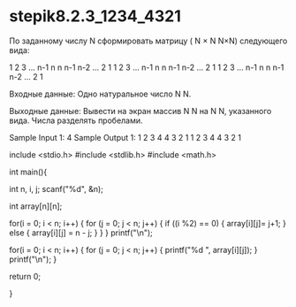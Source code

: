 # stepik8.2.3_1234_4321


По заданному числу N сформировать матрицу (
N
×
N
N×N) следующего вида:

1  2    3   ...  n-1  n
n  n-1  n-2 ...  2    1
1  2    3   ...  n-1  n
n  n-1  n-2 ...  2    1
1  2    3   ...  n-1  n
n  n-1  n-2 ...  2    1

Входные данные:
Одно натуральное число 
N
N.

Выходные данные: 
Вывести на экран массив 
N
N на 
N
N, указанного вида. Числа разделять пробелами.

Sample Input 1:
4
Sample Output 1:
1 2 3 4 
4 3 2 1 
1 2 3 4 
4 3 2 1 


include <stdio.h>
#include <stdlib.h>
#include <math.h>
 
int main(){

  int n, i, j;
  scanf("%d", &n);

  int array[n][n];

  for(i = 0; i < n; i++)
  {
    for (j = 0; j < n; j++)
    {
      if ((i %2) == 0)
      {
        array[i][j]= j+1;
      }
      else 
      {
        array[i][j] = n - j;
      }
    }
  } 
  printf("\n");

  for(i = 0; i < n; i++)
  {
    for (j = 0; j < n; j++)
    {
      printf("%d ", array[i][j]);
    }
   printf("\n");
  } 

  return 0;
   
}

